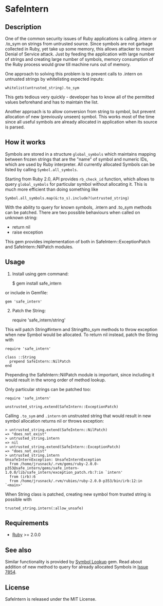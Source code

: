 # SafeIntern

## Description

One of the common security issues of Ruby applications is calling .intern or 
.to_sym on strings from untrusted source. Since symbols are not garbage 
collected in Ruby, yet take up some memory, this allows attacker to mount 
Denial of Service attack. Just by feeding the application with large number of
strings and creating large number of symbols, memory consumption of the Ruby
process would grow till machine runs out of memory.

One approach to solving this problem is to prevent calls to .intern on 
untrusted strings by whitelisting expected inputs:

    whitelist(untrusted_string).to_sym

This gets tedious very quickly - developer has to know all of the permitted 
values beforehand and has to maintain the list. 

Another approach is to allow conversion from string to symbol, but prevent 
allocation of new (previously unseen) symbol. This works most of the time since
all useful symbols are already allocated in application when its source is
parsed.

## How it works

Symbols are stored in a structure `global_symbols` which maintains mapping
between frozen strings that are the "name" of symbol and numeric IDs, which
are used by Ruby interpreter. All currently allocated Symbols can be listed
by calling `Symbol.all_symbols`.

Starting from Ruby 2.0, API provides `rb_check_id` function, which allows to
query `global_symbols` for particular symbol without allocating it. This is 
much more efficient than doing something like

    Symbol.all_symbols.map(&:to_s).include?(untrusted_string)

With the ability to query for known symbols, .intern and .to_sym methods can be
patched. There are two possible behaviours when called on unknown string:

* return nil
* raise exception

This gem provides implementation of both in SafeIntern::ExceptionPatch and
SafeIntern::NilPatch modules. 

## Usage

1. Install using gem command:
      
    $ gem install safe_intern

  or include in Gemfile:

    gem 'safe_intern'

2. Patch the String:

    require 'safe_intern/string'

  This will patch String#intern and String#to_sym methods to throw exception 
  when new Symbol would be allocated. To return nil instead, patch the String 
  with

    require 'safe_intern'

    class ::String
      prepend SafeIntern::NilPatch
    end

  Prepending the SafeIntern::NilPatch module is important, since including it
  would result in the wrong order of method lookup.

  Only particular strings can be patched too:

    require 'safe_intern'
    
    unstrusted_string.extend(SafeIntern::ExceptionPatch)

  Calling `.to_sym` and `.intern` on unstrusted string that would result in
  new symbol allocation returns nil or throws exception:

    > untrusted_string.extend(SafeIntern::NilPatch)
    => "does_not_exist"
    > untrusted_string.intern
    => nil 
    > untrusted_string.extend(SafeIntern::ExceptionPatch)
    => "does_not_exist" 
    > untrusted_string.intern
    UnsafeInternException: UnsafeInternException
      from /home/jrusnack/.rvm/gems/ruby-2.0.0-p353@safe_intern/gems/safe_intern-1.0.0/lib/safe_intern/exception_patch.rb:7:in `intern'
      from (irb):6
      from /home/jrusnack/.rvm/rubies/ruby-2.0.0-p353/bin/irb:12:in `<main>'

  When String class is patched, creating new symbol from trusted string is
  possible with

    trusted_string.intern(:allow_unsafe)

## Requirements
* [Ruby] >= 2.0.0

## See also

Similar functionality is provided by [Symbol Lookup] gem. Read about addition 
of new method to query for already allocated Symbols in [Issue 7854].

## License
SafeIntern is released under the MIT License.

[Ruby]: http://www.ruby-lang.org
[Symbol Lookup]: https://github.com/phluid61/symbol_lookup-gem
[Issue 7854]: https://bugs.ruby-lang.org/issues/7854